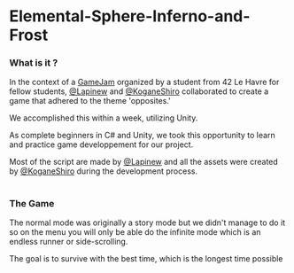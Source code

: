 # Elemental-Sphere-Inferno-and-Frost

### What is it ?
In the context of a [GameJam](https://en.wikipedia.org/wiki/Game_jam) organized by a student from 42 Le Havre for fellow students, [@Lapinew](https://github.com/Lapinew) and [@KoganeShiro](https://github.com/KoganeShiro) collaborated to create a game that adhered to the theme 'opposites.'


We accomplished this within a week, utilizing Unity.

As complete beginners in C# and Unity, we took this opportunity to learn and practice game developpement for our project.

Most of the script are made by [@Lapinew](https://github.com/Lapinew)
and all the assets were created by [@KoganeShiro](https://github.com/KoganeShiro) during the development process.
#

### The Game
The normal mode was originally a story mode but we didn't manage to do it so on the menu you will only be able do the infinite mode which is an endless runner or side-scrolling.

The goal is to survive with the best time, which is the longest time possible

#
<!---
### What now ?
As we liked our idea, we decided to continue the project implementing things we didn't get to implement and add even more to make a real game that could be played.

### Quick Start
#
-->

